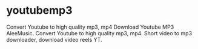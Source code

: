 # youtubemp3
Convert Youtube to high quality mp3, mp4
Download Youtube MP3 AleeMusic. Convert Youtube to high quality mp3, mp4. Short video to mp3 downloader, download video reels YT.
